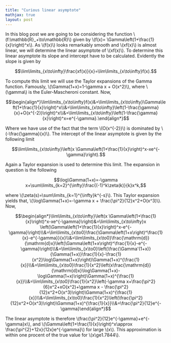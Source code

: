 ```yaml
---
title: "Curious linear asymptote"
mathjax: true
layout: post
---
```


In this blog post we are going to be considering the function \\(f:\mathbb{R}_+\to\mathbb{R}\\) given by \\(f(x)= \Gamma\left(1+\frac{1}{x}\right)^x\\).  As \\(f(x)\\) looks remarkably smooth and \\(xf(x)\\) is almost linear, we will determine the linear asymptote of \\(xf(x)\\). To determine this linear asymptote its slope and intercept have to be calculated. Evidently the slope is given by

$$\lim\limits_{x\to\infty}\frac{xf(x)}{x}=\lim\limits_{x\to\infty}f(x).$$

To compute this limit we will use the Taylor expansions of the Gamma function. Famously, \\(\Gamma(1+x)=1-\gamma x + O(x^2)\\), where \\(\gamma\\) is the Euler-Mascheroni constant. Now,

$$\begin{align*}\lim\limits_{x\to\infty}f(x)&=\lim\limits_{x\to\infty}\Gamma\left(1+\frac{1}{x}\right)^x\\&=\lim\limits_{x\to\infty}\left(1-\frac{\gamma}{x}+O(x^{-2})\right)^x\\&=\lim\limits_{x\to\infty}\left(1-\frac{\gamma}{x}\right)^x=e^{-\gamma}.\end{align*}$$

Where we have use of the fact that the term \\(O(x^{-2})\\) is dominated by \\(-\frac{\gamma}{x}\\). The intercept of the linear asymptote is given by the following limit

$$\lim\limits_{x\to\infty}\left(x \Gamma\left(1+\frac{1}{x}\right)^x-xe^{-\gamma}\right).$$

Again a Taylor expansion is used to determine this limit. The expansion in question is the following

$$\log\Gamma(1+x)=-\gamma x+\sum\limits_{k=2}^{\infty}\frac{(-1)^k\zeta(k)}{k}x^k,$$

where \\(\zeta(s)=\sum\limits_{k=1}^{\infty}k^{-s}\\). This Taylor expansion yields that, \\(\log\Gamma(1+x)=-\gamma x + \frac{\pi^2}{12}x^2+O(x^3)\\). Now,

$$\begin{align*}\lim\limits_{x\to\infty}\left(x \Gamma\left(1+\frac{1}{x}\right)^x-xe^{-\gamma}\right)&=\lim\limits_{x\to\infty}x \left(\Gamma\left(1+\frac{1}{x}\right)^x-e^{-\gamma}\right)\\&=\lim\limits_{x\to0}\frac{\Gamma\left(1+x\right)^\frac{1}{x}-e^{-\gamma}}{x}\\&=\lim\limits_{x\to0}\frac{\mathrm{d}}{\mathrm{d}x}\left(\Gamma\left(1+x\right)^\frac{1}{x}-e^{-\gamma}\right)\\&=\lim\limits_{x\to0}\left(\frac{\Gamma'(1+x)}{\Gamma(1+x)}\frac{1}{x}-\frac{1}{x^2}\log\Gamma(1+x)\right)\Gamma(1+x)^{\frac{1}{x}}\\&=\lim\limits_{x\to0}\frac{1}{x^2}\left(x\frac{\mathrm{d}}{\mathrm{d}x}\log\Gamma(1+x)-\log\Gamma(1+x)\right)\Gamma(1+x)^{\frac{1}{x}}\\&=\lim\limits_{x\to0}\frac{1}{x^2}\left(-\gamma x+\frac{\pi^2}{6}x^2+xO(x^2)+\gamma x - \frac{\pi^2}{12}x^2+O(x^3)\right)\Gamma(1+x)^{\frac{1}{x}}\\&=\lim\limits_{x\to0}\frac{1}{x^2}\left(\frac{\pi^2}{12}x^2+O(x^3)\right)\Gamma(1+x)^{\frac{1}{x}}\\&=\frac{\pi^2}{12}e^{-\gamma}\end{align*}$$

The linear asymptote is therefore \\(frac{\pi^2}{12}e^{-\gamma}+e^{-\gamma}x\\), and \\(\Gamma\left(1+\frac{1}{x}\right)^x\approx \frac{\pi^{2}+12x}{12x}e^{-\gamma}\\) for large \\(x\\). This approximation is within one procent of the true value for \\(x\ge1.7844\\).
